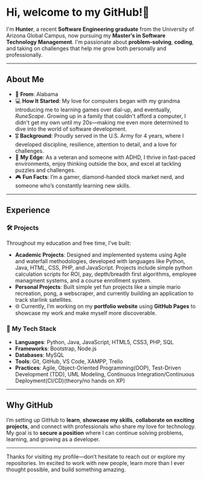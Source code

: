 # Hi, welcome to my GitHub!👋

I'm **Hunter**, a recent **Software Engineering graduate** from the University of Arizona Global Campus, now pursuing my **Master’s in Software Technology Management**. I'm passionate about **problem-solving**, **coding**, and taking on challenges that help me grow both personally and professionally.

---

## About Me  
- 🏡 **From**: Alabama  
- 💻 **How It Started**: My love for computers began with my grandma introducing me to learning games over dial-up, and eventually, *RuneScape*. Growing up in a family that couldn't afford a computer, I didn't get my own until my 20s—making me even more determined to dive into the world of software development.
- 🎖 **Background**: Proudly served in the U.S. Army for 4 years, where I developed discipline, resilience, attention to detail, and a love for challenges.
- 🧠 **My Edge**: As a veteran and someone with ADHD, I thrive in fast-paced environments, enjoy thinking outside the box, and excel at tackling puzzles and challenges.  
- 🎮 **Fun Facts**: I’m a gamer, diamond-handed stock market nerd, and someone who’s constantly learning new skills.  

---

## Experience  
### 🛠 **Projects**  
Throughout my education and free time, I’ve built:  
- **Academic Projects**: Designed and implemented systems using Agile and waterfall methodologies, developed with languages like Python, Java, HTML, CSS, PHP, and JavaScript. Projects include simple python calculation scripts for ROI, pay, depth/breadth first algorithms, employee managment systems, and a course enrollment system. 
- **Personal Projects**: Built simple yet fun projects like a simple mario recreation, pong, a webscraper, and currently building an application to track starlink satellites. 
- 🌐 Currently, I’m working on my **portfolio website** using **GitHub Pages** to showcase my work and make myself more discoverable.

### 🧰 **My Tech Stack**  
- **Languages**: Python, Java, JavaScript, HTML5, CSS3, PHP, SQL  
- **Frameworks**: Bootstrap, Node.js
- **Databases**: MySQL
- **Tools**: Git, GitHub, VS Code, XAMPP, Trello 
- **Practices**: Agile, Object-Oriented Programming(OOP), Test-Driven Development (TDD), UML Modeling, Continuous Integration/Continuous Deployment(CI/CD)(theory/no hands on XP) 

---

## Why GitHub 
I’m setting up GitHub to **learn**, **showcase my skills**, **collaborate on exciting projects**, and connect with professionals who share my love for technology. My goal is to **secure a position** where I can continue solving problems, learning, and growing as a developer.

---

Thanks for visiting my profile—don’t hesitate to reach out or explore my repositories. Im excited to work with new people, learn more than I ever thought possible, and build something amazing.